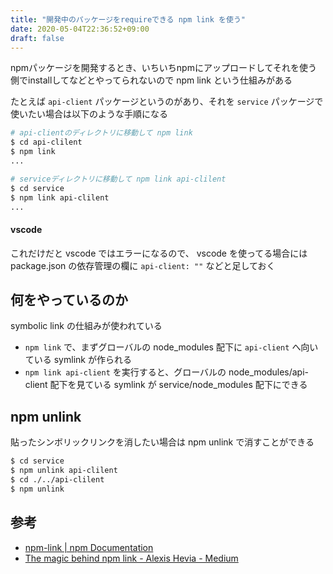 ```yaml
---
title: "開発中のパッケージをrequireできる npm link を使う"
date: 2020-05-04T22:36:52+09:00
draft: false
---
```


npmパッケージを開発するとき、いちいちnpmにアップロードしてそれを使う側でinstallしてなどとやってられないので npm link という仕組みがある

たとえば `api-client` パッケージというのがあり、それを `service` パッケージで使いたい場合は以下のような手順になる

```bash
# api-clientのディレクトリに移動して npm link
$ cd api-clilent
$ npm link
...
```

```bash
# serviceディレクトリに移動して npm link api-clilent
$ cd service
$ npm link api-clilent
...
```

#### vscode

これだけだと vscode ではエラーになるので、 vscode を使ってる場合には package.json の依存管理の欄に `api-client: ""` などと足しておく


## 何をやっているのか

symbolic link の仕組みが使われている

- `npm link` で、まずグローバルの node_modules 配下に `api-client` へ向いている symlink が作られる
- `npm link api-client` を実行すると、グローバルの node_modules/api-client 配下を見ている symlink が service/node_modules 配下にできる


## npm unlink

貼ったシンボリックリンクを消したい場合は npm unlink で消すことができる

```bash
$ cd service
$ npm unlink api-clilent
$ cd ./../api-clilent
$ npm unlink
```


## 参考

- [npm-link | npm Documentation](https://docs.npmjs.com/cli/link.html)
- [The magic behind npm link - Alexis Hevia - Medium](https://medium.com/@alexishevia/the-magic-behind-npm-link-d94dcb3a81af)
